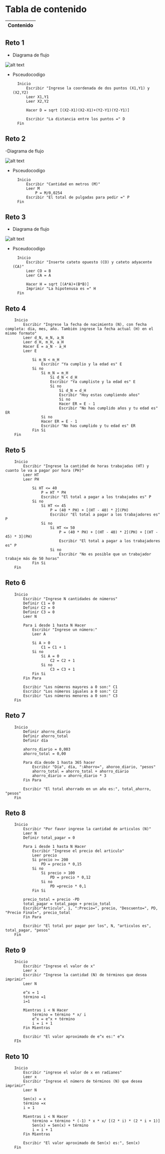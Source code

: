 # Tabla de contenido
|Contenido|
|---------|


## Reto 1
- Diagrama de flujo

![alt text](../Fotos/reto1.png)

- Psceudocodigo

        Inicio
            Escribir "Ingrese la coordenada de dos puntos (X1,Y1) y (X2,Y2)
            Leer X1,Y1
            Leer X2,Y2

            Hacer D = sqrt [(X2-X1)(X2-X1)+(Y2-Y1)(Y2-Y1)]

            Escribir "La distancia entre los puntos =" D
        Fin

## Reto 2
-Diagrama de flujo

![alt text](../Fotos/reto2.png)

- Psceudocodigo

        Inicio
            Escribir "Cantidad en metros (M)"
            Leer M
                P = M/0,0254
            Escribir "El total de pulgadas para pedir =" P
        Fin

## Reto 3
- Diagrama de flujo

![alt text](../Fotos/reto3.png)

- Psceudocodigo

        Inicio
            Escribir "Inserte cateto opuesto (CO) y cateto adyacente (CA)"
            Leer CO = B
            Leer CA = A

            Hacer H = sqrt [(A*A)+(B*B)]
            Imprimir "La hipotenusa es =" H
        Fin

## Reto 4
        Inicio
            Escribir "Ingrese la fecha de nacimiento (N), con fecha completa: dia, mes, año. También ingrese la fecha actual (H) en el mismo formato"
            Leer d_N, m_N, a_N
            Leer d_H, m_H, a_H
            Hacer E = a_N - a_H
            Leer E

                Si m_N < m_H
                    Escribir "Ya cumplio y la edad es" E
                Si no
                    Si m_N = m_H
                        Si d_N < d_H
                        Escribir "Ya cumpliste y la edad es" E
                        Si no
                            Si d_N = d_H
                            Escribir "Hoy estas cumpliendo años"
                            Si no
                            Hacer ER = E - 1
                            Escribir "No has cumplido años y tu edad es" ER
                    Si no
                    Hacer ER = E - 1
                    Escribir "No has cumplido y tu edad es" ER
                Fin Si
        Fin

## Reto 5

        Inicio
            Escribir "Ingrese la cantidad de horas trabajadas (HT) y cuanto le va a pagar por hora (PH)"
            Leer HT
            Leer PH

                Si HT <= 40
                    P = HT * PH
                    Escribir "El total a pagar a los trabajados es" P
                Si no
                    Si HT <= 45
                        P = (40 * PH) + [(HT - 40) * 2](PH)
                        Escribir "El total a pagar a los trabajadores es" P
                    Si no
                        Si HT <= 50 
                            P = (40 * PH) + [(HT - 40) * 2](PH) + [(HT - 45) * 3](PH)
                            Escribir "El total a pagar a los trabajadores es" P
                        Si no
                            Escribir "No es posible que un trabajador trabaje más de 50 horas"
                Fin Si
        Fin

## Reto 6

        Inicio
            Escribir "Ingrese N cantidades de números"
            Definir C1 = 0
            Definir C2 = 0
            Definir C3 = 0
            Leer N

            Para i desde 1 hasta N Hacer
                Escribir "Ingrese un número:"
                Leer A

                Si A > 0
                    C1 = C1 + 1
                Si no
                    Si A = 0
                        C2 = C2 + 1
                    Si no
                        C3 = C3 + 1
                Fin Si
            Fin Para

            Escribir "Los números mayores a 0 son:" C1
            Escribir "Los números iguales a 0 son:" C2
            Escribir "Los números menores a 0 son:" C3
        Fin

## Reto 7

        Inicio
            Definir ahorro_diario
            Definir ahorro_total
            Definir día

            ahorro_diario = 0,003
            ahorro_total = 0,00

            Para día desde 1 hasta 365 hacer
                Escribir "Día", día, ":Ahorro=", ahoroo_diario, "pesos"
                ahorro_total = ahorro_total + ahorro_diario
                ahorro_diario = ahorro_diario * 3
            Fin Para

            Escribir "El total ahorrado en un año es:", total_ahorro, "pesos"
        Fin

## Reto 8

        Inicio
            Escribir "Por favor ingrese la cantidad de articulos (N)"
            Leer N
            Definir total_pagar = 0
            
            Para i desde 1 hasta N Hacer
                Escribir "Ingrese el precio del articulo"
                Leer precio
                Si precio >= 200
                    PD = precio * 0,15
                Si no
                    Si precio > 100
                        PD = precio * 0,12
                    Si no
                        PD =precio * 0,1
                Fin Si
            
            precio_total = precio -PD
            total_pagar = total_pago + precio_total
            Escribir"Articulo", i, ":Precio=", precio, "Descuento=", PD, "Precio Final=", precio_total
            Fin Para

            Escribir "El total por pagar por los", N, "articulos es", total_pagar, "pesos"
        Fin

## Reto 9

        Inicio
            Escribir "Ingrese el valor de x"
            Leer x
            Escribir "Ingrese la cantidad (N) de términos que desea imprimir"
            Leer N
            
            e^x = 1
            término =1
            i=1

            Mientras i < N Hacer
                término = término * x/ i
                e^x = e^x + término
                i = i + 1
            Fin Mientras

            Escribir "El valor aproximado de e^x es:" e^x
        FIn

## Reto 10

        Inicio
            Escribir "ingrese el valor de x en radianes"
            Leer x
            Escribir "Ingrese el número de términos (N) que desea imprimir"
            Leer N

            Sen(x) = x
            término =x
            i = 1

            Mientras i < N Hacer
                término = término * (-1) * x * x/ [(2 * i) * (2 * i + 1)]
                Sen(x) = Sen(x) + término
                i = i + 1
            Fin Mientras

            Escribir "El valor aproximado de Sen(x) es:", Sen(x)
        Fin 